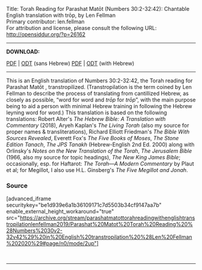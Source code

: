 <html>
<head></head>
<body>
Title: Torah Reading for Parashat Matōt (Numbers 30:2-32:42): Chantable English translation with trōp, by Len Fellman<br />
Primary contributor: len.fellman<br />
For attribution and license, please consult the following URL: <a href="http://opensiddur.org/?p=26162">http://opensiddur.org/?p=26162</a>
<p />
<hr />

<strong>DOWNLOAD:</strong> 

<a href="https://archive.org/download/parashatmatottorahreadingwithenglishtranstropilationlenfellman2019/Parashat%20Matot%20Torah%20Reading%20%28Numbers%2030v2-32v42%29%20in%20English%20transtropilation%20%28Len%20Fellman%202020%29%20-%20english%20only.pdf">PDF</a> | <a href="https://archive.org/download/parashatmatottorahreadingwithenglishtranstropilationlenfellman2019/Parashat%20Matot%20Torah%20Reading%20%28Numbers%2030v2-32v42%29%20in%20English%20transtropilation%20%28Len%20Fellman%202020%29%20-%20english%20only.odt">ODT</a> (sans Hebrew) 
<a href="https://archive.org/download/parashatmatottorahreadingwithenglishtranstropilationlenfellman2019/Parashat%20Matot%20Torah%20Reading%20%28Numbers%2030v2-32v42%29%20in%20English%20transtropilation%20%28Len%20Fellman%202020%29.pdf">PDF</a> | <a href="https://archive.org/download/parashatmatottorahreadingwithenglishtranstropilationlenfellman2019/Parashat%20Matot%20Torah%20Reading%20%28Numbers%2030v2-32v42%29%20in%20English%20transtropilation%20%28Len%20Fellman%202020%29.odt">ODT</a> (with Hebrew)

<hr />

This is an English translation of Numbers 30:2-32:42, the Torah reading for Parashat Matōt , transtropilized. (Transtropilation is the term coined by Len Fellman to describe the process of translating from cantillized Hebrew, as closely as possible, “word for word and <em>trōp</em> for <em>trōp</em>”, with the main purpose being to aid a person with minimal Hebrew training in following the Hebrew leyning word for word.) This translation is based on the following translations: Robert Alter's <em>The Hebrew Bible: A Translation with Commentary</em> (2018), Aryeh Kaplan's <em>The Living Torah</em> (also my source for proper names &amp; transliterations), Richard Elliott Friedman's <em>The Bible With Sources Revealed</em>, Everett Fox's <em>The Five Books of Moses</em>, <em>The Stone Edition Tanach</em>, <em>The JPS Tanakh</em> (Hebrew-English 2nd Ed. 2000) along with Orlinsky's <em>Notes on the New Translation of the Torah</em>, <em>The Jerusalem Bible</em> (1966, also my source for topic headings), <em>The New King James Bible</em>; occasionally, esp. for Haftarot: <em>The Torah—A Modern Commentary</em> by Plaut et al; for Megillot, I also use H.L. Ginsberg's <em>The Five Megillot and Jonah</em>.

<h3>Source</h3>

[advanced_iframe securitykey="be1d939e6a1b36109171c7d5503b34cf9147aa7b" enable_external_height_workaround="true" src="https://archive.org/stream/parashatmatottorahreadingwithenglishtranstropilationlenfellman2019/Parashat%20Matot%20Torah%20Reading%20%28Numbers%2030v2-32v42%29%20in%20English%20transtropilation%20%28Len%20Fellman%202020%29#page/n0/mode/2up"]

&nbsp;

<hr />

&nbsp;
</body>
</html>
